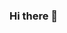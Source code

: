 ### Hi there 👋

<!--
**LuisssM/LuisssM** is a ✨ _special_ ✨ repository because its `README.md` (this file) appears on your GitHub profile.

#monkindey { 
  position: Hángzhōu; 
  height: 171cm; 
  display: boy; 
  background: Tinker Resolver 🔨; 
  color: yellow 
}
